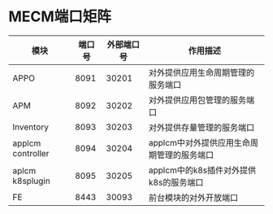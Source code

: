 MECM端口矩阵
==============

|模块|端口号|外部端口号|作用描述|
|---|---|---|---|
|APPO|8091|30201|对外提供应用生命周期管理的服务端口|
|APM|8092|30202|对外提供应用包管理的服务端口|
|Inventory|8093|30203|对外提供存量管理的服务端口|
|applcm controller| 8094|30204|applcm中对外提供应用生命周期管理的服务端口|
|aplcm k8splugin|8095|30205|applcm中的k8s插件对外提供k8s的服务端口|
|FE|8443|30093|前台模块的对外开放端口|